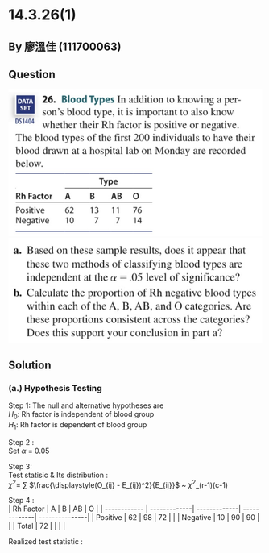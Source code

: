 # 14.3.26(1)

## By 廖溫佳 (111700063)

## Question

![image](https://github.com/HWTeng-Course/202402-Statistics/blob/main/Images/IMG_3561.jpg?raw=true)
![image](https://github.com/HWTeng-Course/202402-Statistics/blob/main/Images/IMG_3560.jpg?raw=true)

## Solution
### (a.) Hypothesis Testing
Step 1: The null and alternative hypotheses are \
$H_0$: Rh factor is independent of blood group \
$H_1$: Rh factor is dependent of blood group

Step 2 : \
Set $\alpha$ = 0.05

Step 3: \
Test statisic & Its distribution : \
$\chi^2$= $\sum$ $\frac{\displaystyle(O_{ij} - E_{ij})^2}{E_{ij}}$ ~ $\chi^2$_(r-1)(c-1)

Step 4 : \
| Rh Factor    | A            | B            | AB           | O              |
| ------------ | -------------| -------------| -------------| ---------------|
| Positive     | 62           | 98           | 72           |                |
| Negative     | 10           | 90           | 90           |                |
| Total        | 72           |              |              |                |





Realized test statistic :


